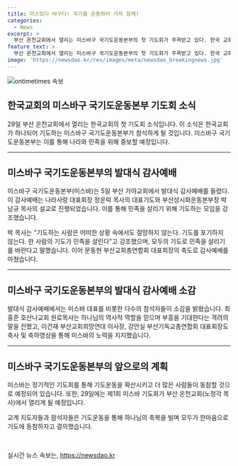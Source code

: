 ```yaml
---
title: 미스밌다 바구다! 국기를 운동하러 가자 함께!
categories:
  - News
excerpt: >
  부산 온천교회에서 열리는 미스바구 국기도운동본부의 첫 기도회가 주목받고 있다. 한국 교회가 하나되어 나라와 민족을 위해 기도하는 행사로, 주요 교계 지도자들이 참석하여 기도운동을 통해 국가에 축복을 빌기로 결의했다. 이번 행사를 통해 미스바는 정기적인 기도회를 통해 더 많은 사람들이 참여하고 국가와 민족을 위해 중보하는 계획이며, 다가오는 29일에는 제1회 미스바 기도회가 열릴 예정이다.
feature_text: >
  부산 온천교회에서 열리는 미스바구 국기도운동본부의 첫 기도회가 주목받고 있다. 한국 교회가 하나되어 나라와 민족을 위해 기도하는 행사로, 주요 교계 지도자들이 참석하여 기도운동을 통해 국가에 축복을 빌기로 결의했다. 이번 행사를 통해 미스바는 정기적인 기도회를 통해 더 많은 사람들이 참여하고 국가와 민족을 위해 중보하는 계획이며, 다가오는 29일에는 제1회 미스바 기도회가 열릴 예정이다.
image: 'https://newsdao.kr/res/images/meta/newsdao_breakingnews.jpg'
---
```


<p><img src="https://newsdao.kr/res/images/meta/newsdao_breakingnews.jpg" alt="ontimetimes 속보" /></p>

<h2 data-ke-size="size26">한국교회의 미스바구 국기도운동본부 기도회 소식</h2>

<p data-ke-size="size16">29일 부산 온천교회에서 열리는 한국교회의 첫 기도회 소식입니다. 이 소식은 한국교회가 하나되어 기도하는 미스바구 국기도운동본부가 참석하게 될 것입니다. 미스바구 국기도운동본부는 이를 통해 나라와 민족을 위해 중보할 예정입니다.</p>

<hr>

<h2 data-ke-size="size24">미스바구 국기도운동본부의 발대식 감사예배</h2>

<p data-ke-size="size16">미스바구 국기도운동본부(미스바)는 5일 부산 가야교회에서 발대식 감사예배를 들렸다. 이 감사예배는 나라사랑 대표회장 정운락 목사의 대표기도와 부산성시화운동본부장 박남규 목사의 설교로 진행되었습니다. 이를 통해 민족을 살리기 위해 기도하는 모임을 강조했습니다.</p>

<p data-ke-size="size16">박 목사는 "기도하는 사람은 어떠한 상황 속에서도 절망하지 않는다. 기도를 포기하지 않는다. 한 사람의 기도가 민족을 살린다"고 강조했으며, 모두의 기도로 민족을 살리기를 바란다고 말했습니다. 이어 문동현 부산교회총연합회 대표회장의 축도로 감사예배를 마쳤습니다.</p>

<hr>

<h2 data-ke-size="size24">미스바구 국기도운동본부의 발대식 감사예배 소감</h2>

<p data-ke-size="size16">발대식 감사예배에서는 미스바 대표를 비롯한 다수의 참석자들이 소감을 밝혔습니다. 최홍준 호산나교회 원로목사는 하나님의 역사적 역할을 믿으며 부흥을 기대한다는 격려의 말을 전했고, 이건재 부산교회희망연대 이사장, 강안실 부산기독교총연합회 대표회장도 축사 및 축하영상을 통해 미스바의 노력을 지지했습니다.</p>

<hr>

<h2 data-ke-size="size24">미스바구 국기도운동본부의 앞으로의 계획</h2>

<p data-ke-size="size16">미스바는 정기적인 기도회를 통해 기도운동을 확산시키고 더 많은 사람들이 동참할 것으로 예정되어 있습니다. 또한, 29일에는 제1회 미스바 기도회가 부산 온천교회(노정각 목사)에서 열리게 될 예정입니다.</p>

<p data-ke-size="size16">교계 지도자들과 참석자들은 기도운동을 통해 하나님의 축복을 빌며 모두가 한마음으로 기도에 동참하자고 결의했습니다.</p>

<p data-ke-size="size16">&nbsp;</p>
실시간 뉴스 속보는, <a href="https://newsdao.kr" rel="dofollow">https://newsdao.kr</a>


